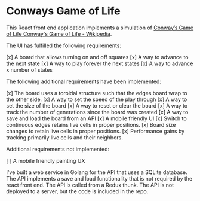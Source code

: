 # Conways Game of Life

This React front end application implements a simulation of [Conway’s Game of Life Conway's Game of Life - Wikipedia](https://en.wikipedia.org/wiki/Conway%27s_Game_of_Life).

The UI has fulfilled the following requirements: 

[x] A board that allows turning on and off squares 
[x] A way to advance to the next state 
[x] A way to play forever the next states 
[x] A way to advance x number of states 

The following additional requirements have been implemented:

[x] The board uses a toroidal structure such that the edges board wrap to the other side.
[x] A way to set the speed of the play through
[x] A way to set the size of the board
[x] A way to reset or clear the board
[x] A way to track the number of generations since the board was created
[x] A way to save and load the board from an API
[x] A mobile friendly UI
[x] Switch to continuous edges retains live cells in proper positions.
[x] Board size changes to retain live cells in proper positions.
[x] Performance gains by tracking primarily live cells and their neighbors.

Additional requirements not implemented:

[ ] A mobile friendly painting UX

I've built a web service in Golang for the API that uses a SQLite database. The API implements a save and load functionality that is not required by the react front end. The API is called from a Redux thunk. The API is not deployed to a server, but the code is included in the repo.